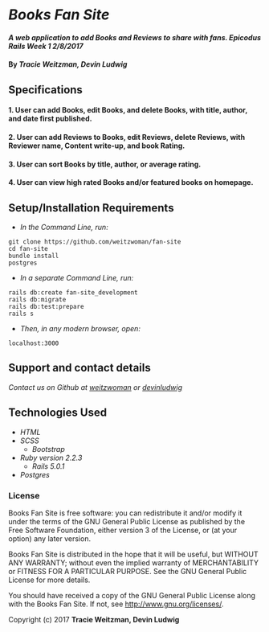# _Books Fan Site_

#### _A web application to add Books and Reviews to share with fans. Epicodus Rails Week 1 2/8/2017_

#### By _**Tracie Weitzman, Devin Ludwig**_

## Specifications

#### 1. User can add Books, edit Books, and delete Books, with title, author, and date first published.

#### 2. User can add Reviews to Books, edit Reviews, delete Reviews, with Reviewer name, Content write-up, and book Rating.

#### 3. User can sort Books by title, author, or average rating.

#### 4. User can view high rated Books and/or featured books on homepage.

## Setup/Installation Requirements

* _In the Command Line, run:_
```
git clone https://github.com/weitzwoman/fan-site
cd fan-site
bundle install
postgres
```

* _In a separate Command Line, run:_
```
rails db:create fan-site_development
rails db:migrate
rails db:test:prepare
rails s
```
* _Then, in any modern browser, open:_
```
localhost:3000
```

## Support and contact details

_Contact us on Github at [weitzwoman](https://github.com/weitzwoman) or [devinludwig](https://github.com/devinludwig)_

## Technologies Used

* _HTML_
* _SCSS_
  * _Bootstrap_
* _Ruby version 2.2.3_
  * _Rails 5.0.1_
* _Postgres_

### License

Books Fan Site is free software: you can redistribute it and/or modify it under the terms of the GNU General Public License as published by the Free Software Foundation, either version 3 of the License, or (at your option) any later version.

Books Fan Site is distributed in the hope that it will be useful, but WITHOUT ANY WARRANTY; without even the implied warranty of MERCHANTABILITY or FITNESS FOR A PARTICULAR PURPOSE. See the GNU General Public License for more details.

You should have received a copy of the GNU General Public License along with the Books Fan Site. If not, see http://www.gnu.org/licenses/.

Copyright (c) 2017 **Tracie Weitzman, Devin Ludwig**
